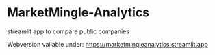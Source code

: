 # MarketMingle-Analytics
streamlit app to compare public companies

Webversion vailable under: https://marketmingleanalytics.streamlit.app
